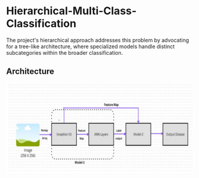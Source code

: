 # Hierarchical-Multi-Class-Classification
The project's hierarchical approach addresses this problem by advocating for a tree-like architecture, where specialized models handle distinct subcategories within the broader classification.
## Architecture
<div align="center">
  <img src="Architecture.png"><br><br>
</div>
